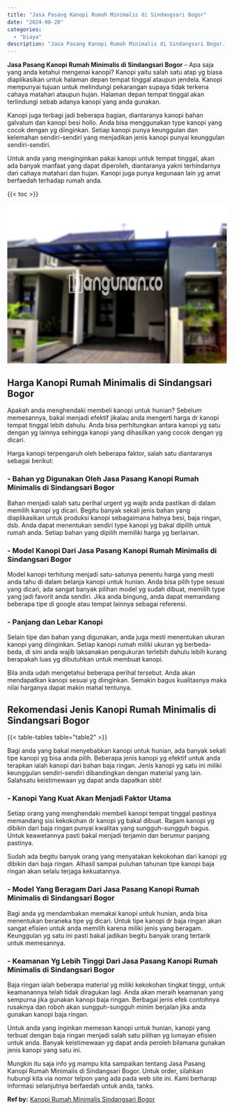 ```yaml
---
title: "Jasa Pasang Kanopi Rumah Minimalis di Sindangsari Bogor"
date: "2024-08-20"
categories: 
  - "biaya"
description: "Jasa Pasang Kanopi Rumah Minimalis di Sindangsari Bogor. Mungkin itu saja info yg mampu kita sampaikan tentang Jasa Pasang Kanopi Rumah Minimalis di Sindangs..."
---
```


**Jasa Pasang Kanopi Rumah Minimalis di Sindangsari Bogor** – Apa saja yang anda ketahui mengenai kanopi? Kanopi yaitu salah satu atap yg biasa diaplikasikan untuk halaman depan tempat tinggal ataupun jendela. Kanopi mempunyai tujuan untuk melindungi pekarangan supaya tidak terkena cahaya matahari ataupun hujan. Halaman depan tempat tinggal akan terlindungi sebab adanya kanopi yang anda gunakan.

Kanopi juga terbagi jadi beberapa bagian, diantaranya kanopi bahan galvalum dan kanopi besi hollo. Anda bisa menggunakan type kanopi yang cocok dengan yg diinginkan. Setiap kanopi punya keunggulan dan kelemahan sendiri-sendiri yang menjadikan jenis kanopi punyai keunggulan sendiri-sendiri.

Untuk anda yang menginginkan pakai kanopi untuk tempat tinggal, akan ada banyak manfaat yang dapat diperoleh, diantaranya yakni terhindarnya dari cahaya matahari dan hujan. Kanopi juga punya kegunaan lain yg amat berfaedah terhadap rumah anda.

{{< toc >}}

![Jasa Pasang Kanopi Rumah Minimalis di Sindangsari Bogor](/images/harga-kanopi-minimalis-57.png)

## Harga Kanopi Rumah Minimalis di Sindangsari Bogor

Apakah anda menghendaki membeli kanopi untuk hunian? Sebelum memesannya, bakal menjadi efektif jikalau anda mengerti harga dr kanopi tempat tinggal lebih dahulu. Anda bisa perhitungkan antara kanopi yg satu dengan yg lainnya sehingga kanopi yang dihasilkan yang cocok dengan yg dicari.

Harga kanopi terpengaruh oleh beberapa faktor, salah satu diantaranya sebagai berikut:

### \- Bahan yg Digunakan Oleh Jasa Pasang Kanopi Rumah Minimalis di Sindangsari Bogor

Bahan menjadi salah satu perihal urgent yg wajib anda pastikan di dalam memilih kanopi yg dicari. Begitu banyak sekali jenis bahan yang diaplikasikan untuk produksi kanopi sebagaimana halnya besi, baja ringan, dsb. Anda dapat menentukan sendiri type kanopi yg bakal dipilih untuk rumah anda. Setiap bahan yang dipilih memiliki harga yg berlainan.

### \- Model Kanopi Dari Jasa Pasang Kanopi Rumah Minimalis di Sindangsari Bogor

Model kanopi terhitung menjadi satu-satunya penentu harga yang mesti anda tahu di dalam belanja kanopi untuk hunian. Anda bisa pilih type sesuai yang dicari, ada sangat banyak pilihan model yg sudah dibuat, memilih type yang jadi favorit anda sendiri. Jika anda bingung, anda dapat memandang beberapa tipe di google atau tempat lainnya sebagai referensi.

### \- Panjang dan Lebar Kanopi

Selain tipe dan bahan yang digunakan, anda juga mesti menentukan ukuran kanopi yang diinginkan. Setiap kanopi rumah miliki ukuran yg berbeda-beda, di sini anda wajib laksanakan pengukuran terlebih dahulu lebih kurang berapakah luas yg dibutuhkan untuk membuat kanopi.

Bila anda udah mengetahui beberapa perihal tersebut. Anda akan mendapatkan kanopi sesuai yg diinginkan. Semakin bagus kualitasnya maka nilai harganya dapat makin mahal tentunya.

## Rekomendasi Jenis Kanopi Rumah Minimalis di Sindangsari Bogor

{{< table-tables table="table2" >}}

Bagi anda yang bakal menyebabkan kanopi untuk hunian, ada banyak sekali tipe kanopi yg bisa anda pilih. Beberapa jenis kanopi yg efektif untuk anda terapkan ialah kanopi dari bahan baja ringan. Jenis kanopi yg satu ini miliki keunggulan sendiri-sendiri dibandingkan dengan material yang lain. Salahsatu keistimewaan yg dapat anda dapatkan sbb!

### \- Kanopi Yang Kuat Akan Menjadi Faktor Utama

Setiap orang yang menghendaki membeli kanopi tempat tinggal pastinya memandang sisi kekokohan dr kanopi yg bakal dibuat. Ragam kanopi yg dibikin dari baja ringan punyai kwalitas yang sungguh-sungguh bagus. Untuk keawetannya pasti bakal menjadi terjamin dan berumur panjang pastinya.

Sudah ada begitu banyak orang yang menyatakan kekokohan dari kanopi yg dibikin dari baja ringan. Alhasil sampai puluhan tahunan tipe kanopi baja ringan akan selalu terjaga kekuatannya.

### \- Model Yang Beragam Dari Jasa Pasang Kanopi Rumah Minimalis di Sindangsari Bogor

Bagi anda yg mendambakan memakai kanopi untuk hunian, anda bisa menentukan beraneka tipe yg dicari. Untuk tipe kanopi dr baja ringan akan sangat efisien untuk anda memilih karena miliki jenis yang beragam. Keunggulan yg satu ini pasti bakal jadikan begitu banyak orang tertarik untuk memesannya.

### \- Keamanan Yg Lebih Tinggi Dari Jasa Pasang Kanopi Rumah Minimalis di Sindangsari Bogor

Baja ringan ialah beberapa material yg miliki kekokohan tingkat tinggi, untuk keamanannya telah tidak diragukan lagi. Anda akan meraih keamanan yang sempurna jika gunakan kanopi baja ringan. Berbagai jenis efek contohnya rusaknya dan roboh akan sungguh-sungguh minim berjalan jika anda gunakan kanopi baja ringan.

Untuk anda yang inginkan memesan kanopi untuk hunian, kanopi yang terbuat dengan baja ringan menjadi salah satu pilihan yg lumayan efisien untuk anda. Banyak keistimewaan yg dapat anda peroleh bilamana gunakan jenis kanopi yang satu ini.

Mungkin itu saja info yg mampu kita sampaikan tentang Jasa Pasang Kanopi Rumah Minimalis di Sindangsari Bogor. Untuk order, silahkan hubungi kita via nomor telpon yang ada pada web site ini. Kami berharap informasi selanjutnya berfaedah untuk anda, tanks.

**Ref by:**  [Kanopi Rumah Minimalis Sindangsari Bogor](https://id.wikipedia.org/wiki/Kanopi)
